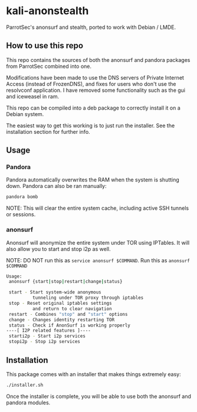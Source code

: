 # kali-anonstealth

ParrotSec's anonsurf and stealth, ported to work with Debian / LMDE.

## How to use this repo

This repo contains the sources of both the anonsurf and pandora packages from ParrotSec combined into one.

Modifications have been made to use the DNS servers of Private Internet Access (instead of FrozenDNS), and fixes for users who don't use the resolvconf application. I have removed some functionality such as the gui and iceweasel in ram.

This repo can be compiled into a deb package to correctly install it on a Debian system.

The easiest way to get this working is to just run the installer. See the installation section for further info.

## Usage
### Pandora
Pandora automatically overwrites the RAM when the system is shutting down. Pandora can also be ran manually:
```bash
pandora bomb
```

NOTE: This will clear the entire system cache, including active SSH tunnels or sessions.

### anonsurf
Anonsurf will anonymize the entire system under TOR using IPTables. It will also allow you to start and stop i2p as well.

NOTE: DO NOT run this as ```service anonsurf $COMMAND```. Run this as ```anonsurf $COMMAND```

```bash
Usage:
 anonsurf {start|stop|restart|change|status}

 start - Start system-wide anonymous
          tunneling under TOR proxy through iptables
 stop - Reset original iptables settings
          and return to clear navigation
 restart - Combines "stop" and "start" options
 change - Changes identity restarting TOR 
 status - Check if AnonSurf is working properly
----[ I2P related features ]----
 starti2p - Start i2p services
 stopi2p - Stop i2p services
```

## Installation
This package comes with an installer that makes things extremely easy:

```bash
./installer.sh
```

Once the installer is complete, you will be able to use both the anonsurf and pandora modules.
